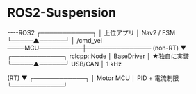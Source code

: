 # ROS2-Suspension
----ROS2
          ┌────────────┐
          │  上位アプリ │  Nav2 / FSM
          └─────▲──────┘
                │ /cmd_vel
────MCU──────────┼───────────────
    (non-RT)    ▼
          ┌────────────┐  rclcpp::Node
          │  BaseDriver │  ★独自に実装
          └─────▲──────┘
    USB/CAN      │  1 kHz

   (RT)          ▼
          ┌────────────┐
          │  Motor MCU  │  PID + 電流制限
          └────────────┘
